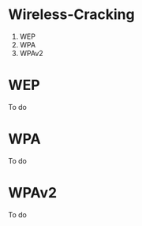 Wireless-Cracking
=================

1. WEP
2. WPA
3. WPAv2


WEP
=================

To do

WPA
=================

To do

WPAv2
=================

To do

